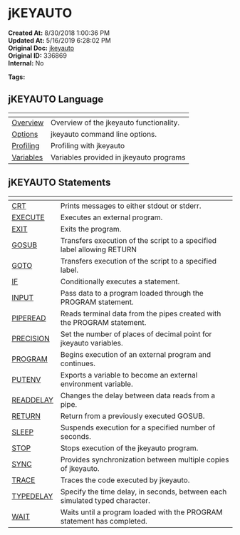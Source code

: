 # jKEYAUTO

**Created At:** 8/30/2018 1:00:36 PM  
**Updated At:** 5/16/2019 6:28:02 PM  
**Original Doc:** [jkeyauto](https://docs.jbase.com/48575-jkeyauto/jkeyauto)  
**Original ID:** 336869  
**Internal:** No  

**Tags:**
<badge text='program performance' vertical='middle' />
<badge text='program profiling' vertical='middle' />

## jKEYAUTO Language 


| <!----> | <!----> |
| --- | --- |
| [Overview](./../jkeyauto-overview)<br> | Overview of the jkeyauto functionality.<br> |
| [Options](./../options)<br> | jkeyauto command line options.<br> |
| [Profiling](./../jkeyauto-profiling)<br> | Profiling with jkeyauto<br> |
| [Variables](./../jkeyauto-variables)<br> | Variables provided in jkeyauto programs<br> |




## jKEYAUTO Statements


| <!----> | <!----> |
| --- | --- |
| [CRT](./../../../../jbase-basic-%28jbc%29/crt)<br> | Prints messages to either stdout or stderr.<br> |
| [EXECUTE](./../execute)<br> | Executes an external program.<br> |
| [EXIT](./../exit)<br> | Exits the program.<br> |
| [GOSUB](./../gosub)<br> | Transfers execution of the script to a specified label allowing RETURN<br> |
| [GOTO](336880-goto)<br> | Transfers execution of the script to a specified label.<br> |
| [IF](336879-if)<br> | Conditionally executes a statement.<br> |
| [INPUT](./../input)<br> | Pass data to a program loaded through the PROGRAM statement.<br> |
| [PIPEREAD](./../piperead)<br> | Reads terminal data from the pipes created with the PROGRAM statement.<br> |
| [PRECISION](precision)<br> | Set the number of places of decimal point for jkeyauto variables.<br> |
| [PROGRAM](./../program)<br> | Begins execution of an external program and continues.<br> |
| [PUTENV](./../putenv)<br> | Exports a variable to become an external environment variable.<br> |
| [READDELAY](./../readdelay)<br> | Changes the delay between data reads from a pipe.<br> |
| [RETURN](./../return)<br> | Return from a previously executed GOSUB.<br> |
| [SLEEP](https://https://static.zumasys.com/jbase/r99/knowledgebase/manuals/3.0/30manpages/man/jke2_JKEYAUTO.SLEEP.htm)<br> | Suspends execution for a specified number of seconds.<br> |
| [STOP](./../stop)<br> | Stops execution of the jkeyauto program.<br> |
| [SYNC](./../sync)<br> | Provides synchronization between multiple copies of jkeyauto.<br> |
| [TRACE](./../trace)<br> | Traces the code executed by jkeyauto.<br> |
| [TYPEDELAY](./../typedelay)<br> | Specify the time delay, in seconds, between each simulated typed character.<br> |
| [WAIT](./../wait)<br> | Waits until a program loaded with the PROGRAM statement has completed.<br> |

